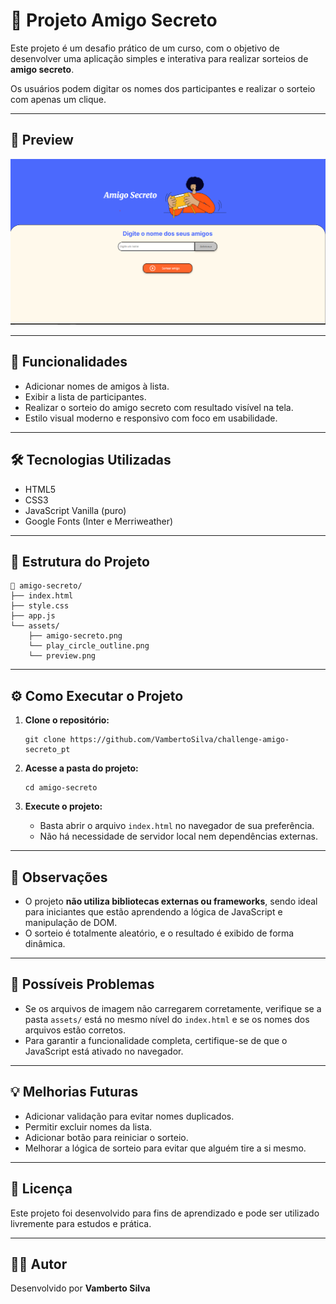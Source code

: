 # 🎁 Projeto Amigo Secreto

Este projeto é um desafio prático de um curso, com o objetivo de desenvolver uma aplicação simples e interativa para realizar sorteios de **amigo secreto**.

Os usuários podem digitar os nomes dos participantes e realizar o sorteio com apenas um clique.

---

## 📸 Preview

![Preview do projeto](assets/preview.png)

---

## 🚀 Funcionalidades

- Adicionar nomes de amigos à lista.
- Exibir a lista de participantes.
- Realizar o sorteio do amigo secreto com resultado visível na tela.
- Estilo visual moderno e responsivo com foco em usabilidade.

---

## 🛠️ Tecnologias Utilizadas

- HTML5
- CSS3
- JavaScript Vanilla (puro)
- Google Fonts (Inter e Merriweather)

---

## 📂 Estrutura do Projeto

```
📁 amigo-secreto/
├── index.html
├── style.css
├── app.js
└── assets/
    ├── amigo-secreto.png
    └── play_circle_outline.png
    └── preview.png
```

---

## ⚙️ Como Executar o Projeto

1. **Clone o repositório:**

   ```
   git clone https://github.com/VambertoSilva/challenge-amigo-secreto_pt
   ```

2. **Acesse a pasta do projeto:**

   ```
   cd amigo-secreto
   ```

3. **Execute o projeto:**

   - Basta abrir o arquivo `index.html` no navegador de sua preferência.
   - Não há necessidade de servidor local nem dependências externas.

---

## 📌 Observações

- O projeto **não utiliza bibliotecas externas ou frameworks**, sendo ideal para iniciantes que estão aprendendo a lógica de JavaScript e manipulação de DOM.
- O sorteio é totalmente aleatório, e o resultado é exibido de forma dinâmica.

---

## 🐞 Possíveis Problemas

- Se os arquivos de imagem não carregarem corretamente, verifique se a pasta `assets/` está no mesmo nível do `index.html` e se os nomes dos arquivos estão corretos.
- Para garantir a funcionalidade completa, certifique-se de que o JavaScript está ativado no navegador.

---

## 💡 Melhorias Futuras

- Adicionar validação para evitar nomes duplicados.
- Permitir excluir nomes da lista.
- Adicionar botão para reiniciar o sorteio.
- Melhorar a lógica de sorteio para evitar que alguém tire a si mesmo.

---

## 📄 Licença

Este projeto foi desenvolvido para fins de aprendizado e pode ser utilizado livremente para estudos e prática.

---

## 👨‍💻 Autor

Desenvolvido por **Vamberto Silva**
